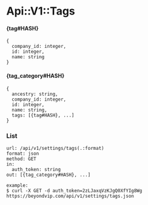 # Api::V1::Tags

#### {tag#HASH}
    {
      company_id: integer,
      id: integer,
      name: string
    }

#### {tag_category#HASH}
    {
      ancestry: string,
      company_id: integer,
      id: integer,
      name: string,
      tags: [{tag#HASH}, ...]
    }

### List
    url: /api/v1/settings/tags(.:format)
    format: json
    method: GET
    in:
      auth_token: string
    out: [{tag_category#HASH}, ...]

    example:
    $ curl -X GET -d auth_token=2zLJaxqVzKJgQ0XfYIg8Wg https://beyondvip.com/api/v1/settings/tags.json
